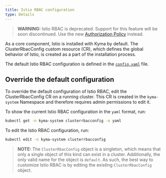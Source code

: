 ```yaml
---
title: Istio RBAC configuration
type: Details
---
```


>**WARNING:** Istio RBAC is deprecated. Support for this feature will be soon discontinued. Use the new [Authorization Policy](https://istio.io/latest/docs/reference/config/security/authorization-policy/) instead.

As a core component, Istio is installed with Kyma by default. The ClusterRbacConfig custom resource (CR), which defines the global behavior of Istio, is created as a part of the installation process.

The default Istio RBAC configuration is defined in the [`config.yaml`](https://github.com/kyma-project/kyma/blob/master/resources/core/charts/istio-rbac/templates/rbac-config.yaml) file. 

## Override the default configuration

To override the default configuration of Istio RBAC, edit the ClusterRbacConfig CR on a running cluster. This CR is created in the `kyma-system` Namespace and therefore requires admin permissions to edit it.

To show the current Istio RBAC configuration in the `yaml` format, run:
```bash
kubectl get -n kyma-system clusterrbacconfig -o yaml
```

To edit the Istio RBAC configuration, run:
```bash
kubectl edit -n kyma-system clusterrbacconfig
```

> **NOTE:** The `ClusterRbacConfig` object is a singleton, which means that only a single object of this kind can exist in a cluster. Additionally, the only valid name for the object is `default`. As such, the best way to customize Istio RBAC is by editing the existing `ClusterRbacConfig` object.
